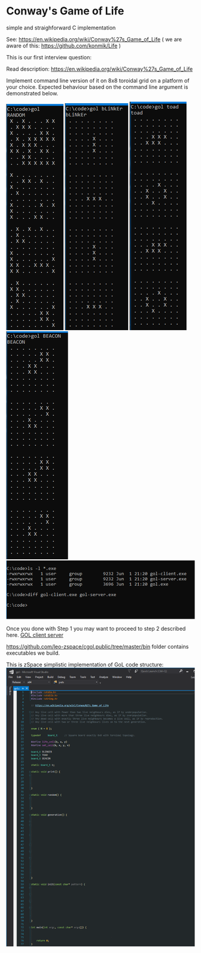 # Conway's Game of Life
simple and straighforward C implementation

See:
https://en.wikipedia.org/wiki/Conway%27s_Game_of_Life
( we are aware of this: https://github.com/konmik/Life )

This is our first interview question:

Read description: https://en.wikipedia.org/wiki/Conway%27s_Game_of_Life

Implement command line version of it on 8x8 toroidal grid on a platform of your choice. 
Expected behaviour based on the command line argument is demonstrated below.

![gol.exe](https://raw.githubusercontent.com/leo-zspace/cgol.public/master/gol.random.png)
![gol.exe blinker](https://raw.githubusercontent.com/leo-zspace/cgol.public/master/gol.blinker.png)
![gol.exe toad](https://raw.githubusercontent.com/leo-zspace/cgol.public/master/gol.toad.png)
![gol.exe beacon](https://raw.githubusercontent.com/leo-zspace/cgol.public/master/gol.beacon.png)
![sizes of gol.exe](https://raw.githubusercontent.com/leo-zspace/cgol.public/master/gol.exe.size.png)


Once you done with Step 1 you may want to proceed to step 2 described here.
[GOL client server](https://github.com/leo-zspace/cgol.public/blob/master/GOL-client-server.md)

https://github.com/leo-zspace/cgol.public/tree/master/bin folder contains executables we build.

This is zSpace simplistic implementation of GoL code structure:
![GoL code structure](https://github.com/leo-zspace/cgol.public/blob/master/gol.c.fill-the-blanks.png)
